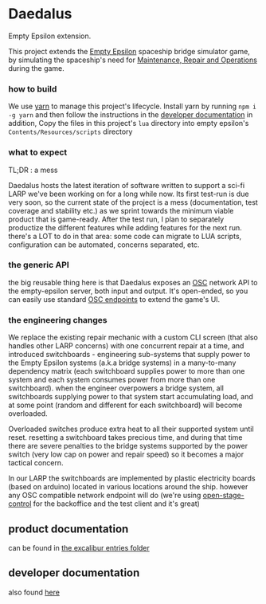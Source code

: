 # Daedalus
Empty Epsilon extension.

This project extends the [Empty Epsilon](http://daid.github.io/EmptyEpsilon/) spaceship bridge simulator game,
by simulating the spaceship's need for [Maintenance, Repair and Operations](https://en.wikipedia.org/wiki/Maintenance,_repair_and_operations) during the game.

### how to build
We use [yarn](https://yarnpkg.com/en/) to manage this project's lifecycle. Install yarn by running `npm i -g yarn` and then follow the instructions in the [developer documentation](./resources/entries/daedalus-developer.md)
in addition, Copy the files in this project's `lua` directory into empty epsilon's `Contents/Resources/scripts` directory
 
### what to expect
TL;DR : a mess

Daedalus hosts the latest iteration of software written to support a sci-fi LARP we've been working on for a long while now. Its first test-run is due very soon, so the current state of the project is a mess (documentation, test coverage and stability etc.) as we sprint towards the minimum viable product that is game-ready. After the test run, I plan to  separately productize the different features while adding features for the next run. there's a LOT to do in that area: some code can migrate to LUA scripts, configuration can be automated, concerns separated, etc. 

### the generic API
the big reusable thing here is that Daedalus exposes an [OSC](http://opensoundcontrol.org/osc) network API to the empty-epsilon server, both input and output. It's open-ended, so you can easily use standard [OSC endpoints](https://github.com/amir-arad/awesome-osc) to extend the game's UI. 

### the engineering changes
We replace the existing repair mechanic with a custom CLI screen (that also handles other LARP concerns) with one concurrent repair at a time, and introduced switchboards - engineering sub-systems that supply power to the Empty Epsilon systems (a.k.a bridge systems) in a many-to-many dependency matrix (each switchboard supplies power to more than one system and each system consumes power from more than one switchboard). when the engineer overpowers a bridge system, all switchboards supplying power to that system start accumulating load, and at some point (random and different for each switchboard) will become overloaded. 

Overloaded switches produce extra heat to all their supported system until reset. resetting a switchboard takes precious time, and during that time there are severe penalties to the bridge systems supported by the power switch (very low cap on power and repair speed) so it becomes a major tactical concern. 

In our LARP the switchboards are implemented by plastic electricity boards (based on arduino) located in various locations around the ship. however any OSC compatible network endpoint will do (we're using [open-stage-control](https://github.com/jean-emmanuel/open-stage-control) for the backoffice and the test client and it's great)

## product documentation
can be found in [the excalibur entries folder](./resources/entries)

## developer documentation
also found [here](./resources/entries/daedalus-developer.md)
